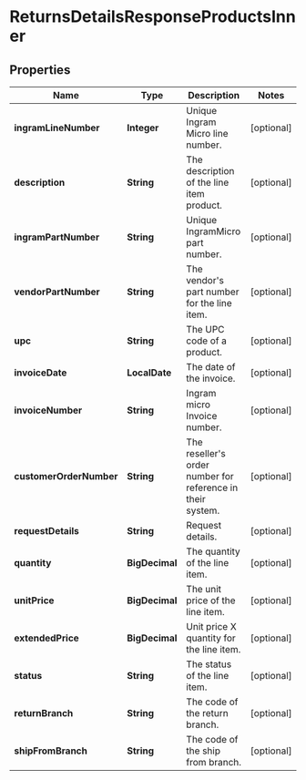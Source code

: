 

# ReturnsDetailsResponseProductsInner


## Properties

| Name | Type | Description | Notes |
|------------ | ------------- | ------------- | -------------|
|**ingramLineNumber** | **Integer** | Unique Ingram Micro line number. |  [optional] |
|**description** | **String** | The description of the line item product. |  [optional] |
|**ingramPartNumber** | **String** | Unique IngramMicro part number. |  [optional] |
|**vendorPartNumber** | **String** | The vendor&#39;s part number for the line item. |  [optional] |
|**upc** | **String** | The UPC code of a product. |  [optional] |
|**invoiceDate** | **LocalDate** | The date of the invoice. |  [optional] |
|**invoiceNumber** | **String** | Ingram micro Invoice number. |  [optional] |
|**customerOrderNumber** | **String** | The reseller&#39;s order number for reference in their system. |  [optional] |
|**requestDetails** | **String** | Request details. |  [optional] |
|**quantity** | **BigDecimal** | The quantity of the line item. |  [optional] |
|**unitPrice** | **BigDecimal** | The unit price of the line item. |  [optional] |
|**extendedPrice** | **BigDecimal** | Unit price X quantity for the line item. |  [optional] |
|**status** | **String** | The status of the line item. |  [optional] |
|**returnBranch** | **String** | The code of the return branch. |  [optional] |
|**shipFromBranch** | **String** | The code of the ship from branch. |  [optional] |



